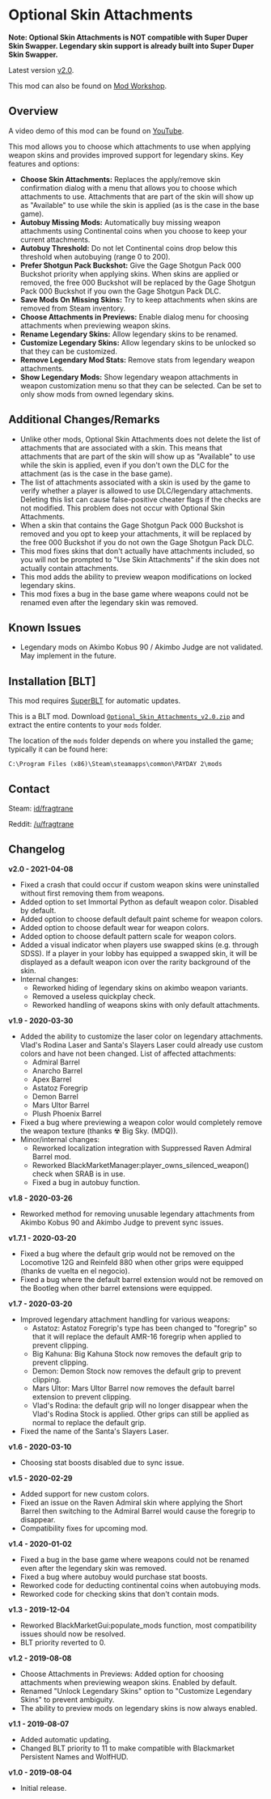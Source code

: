 # Optional Skin Attachments

**Note: Optional Skin Attachments is NOT compatible with Super Duper Skin Swapper. Legendary skin support is already built into Super Duper Skin Swapper.**

Latest version [v2.0](https://github.com/fragtrane/Payday-2-Mods/raw/master/Optional%20Skin%20Attachments/Optional_Skin_Attachments_v2.0.zip).

This mod can also be found on [Mod Workshop](https://modworkshop.net/mod/25474).

## Overview

A video demo of this mod can be found on [YouTube](https://www.youtube.com/watch?v=LMdNRZA4hpw).

This mod allows you to choose which attachments to use when applying weapon skins and provides improved support for legendary skins. Key features and options:

- **Choose Skin Attachments:** Replaces the apply/remove skin confirmation dialog with a menu that allows you to choose which attachments to use. Attachments that are part of the skin will show up as "Available" to use while the skin is applied (as is the case in the base game).
- **Autobuy Missing Mods:** Automatically buy missing weapon attachments using Continental coins when you choose to keep your current attachments.
- **Autobuy Threshold:** Do not let Continental coins drop below this threshold when autobuying (range 0 to 200).
- **Prefer Shotgun Pack Buckshot:** Give the Gage Shotgun Pack 000 Buckshot priority when applying skins. When skins are applied or removed, the free 000 Buckshot will be replaced by the Gage Shotgun Pack 000 Buckshot if you own the Gage Shotgun Pack DLC.
- **Save Mods On Missing Skins:** Try to keep attachments when skins are removed from Steam inventory.
- **Choose Attachments in Previews:** Enable dialog menu for choosing attachments when previewing weapon skins.
- **Rename Legendary Skins:** Allow legendary skins to be renamed.
- **Customize Legendary Skins:** Allow legendary skins to be unlocked so that they can be customized.
- **Remove Legendary Mod Stats:** Remove stats from legendary weapon attachments.
- **Show Legendary Mods:** Show legendary weapon attachments in weapon customization menu so that they can be selected. Can be set to only show mods from owned legendary skins.

## Additional Changes/Remarks

- Unlike other mods, Optional Skin Attachments does not delete the list of attachments that are associated with a skin. This means that attachments that are part of the skin will show up as "Available" to use while the skin is applied, even if you don't own the DLC for the attachment (as is the case in the base game).
- The list of attachments associated with a skin is used by the game to verify whether a player is allowed to use DLC/legendary attachments. Deleting this list can cause false-positive cheater flags if the checks are not modified. This problem does not occur with Optional Skin Attachments.
- When a skin that contains the Gage Shotgun Pack 000 Buckshot is removed and you opt to keep your attachments, it will be replaced by the free 000 Buckshot if you do not own the Gage Shotgun Pack DLC.
- This mod fixes skins that don't actually have attachments included, so you will not be prompted to "Use Skin Attachments" if the skin does not actually contain attachments.
- This mod adds the ability to preview weapon modifications on locked legendary skins.
- This mod fixes a bug in the base game where weapons could not be renamed even after the legendary skin was removed.

## Known Issues

- Legendary mods on Akimbo Kobus 90 / Akimbo Judge are not validated. May implement in the future.

## Installation [BLT]

This mod requires [SuperBLT](https://superblt.znix.xyz) for automatic updates.

This is a BLT mod. Download [`Optional_Skin_Attachments_v2.0.zip`](https://github.com/fragtrane/Payday-2-Mods/raw/master/Optional%20Skin%20Attachments/Optional_Skin_Attachments_v2.0.zip) and extract the entire contents to your `mods` folder.

The location of the `mods` folder depends on where you installed the game; typically it can be found here:

```
C:\Program Files (x86)\Steam\steamapps\common\PAYDAY 2\mods
```

## Contact

Steam: [id/fragtrane](https://steamcommunity.com/id/fragtrane)

Reddit: [/u/fragtrane](https://www.reddit.com/user/fragtrane)

## Changelog

**v2.0 - 2021-04-08**

- Fixed a crash that could occur if custom weapon skins were uninstalled without first removing them from weapons.
- Added option to set Immortal Python as default weapon color. Disabled by default.
- Added option to choose default default paint scheme for weapon colors.
- Added option to choose default wear for weapon colors.
- Added option to choose default pattern scale for weapon colors.
- Added a visual indicator when players use swapped skins (e.g. through SDSS). If a player in your lobby has equipped a swapped skin, it will be displayed as a default weapon icon over the rarity background of the skin.
- Internal changes:
	- Reworked hiding of legendary skins on akimbo weapon variants.
	- Removed a useless quickplay check.
	- Reworked handling of weapons skins with only default attachments.

**v1.9 - 2020-03-30**

- Added the ability to customize the laser color on legendary attachments. Vlad's Rodina Laser and Santa's Slayers Laser could already use custom colors and have not been changed. List of affected attachments:
	- Admiral Barrel
	- Anarcho Barrel
	- Apex Barrel
	- Astatoz Foregrip
	- Demon Barrel
	- Mars Ultor Barrel
	- Plush Phoenix Barrel
- Fixed a bug where previewing a weapon color would completely remove the weapon texture (thanks ☢ Big Sky. (MDQ)).
- Minor/internal changes:
	- Reworked localization integration with Suppressed Raven Admiral Barrel mod.
	- Reworked BlackMarketManager:player_owns_silenced_weapon() check when SRAB is in use.
	- Fixed a bug in autobuy function.

**v1.8 - 2020-03-26**

- Reworked method for removing unusable legendary attachments from Akimbo Kobus 90 and Akimbo Judge to prevent sync issues.

**v1.7.1 - 2020-03-20**

- Fixed a bug where the default grip would not be removed on the Locomotive 12G and Reinfeld 880 when other grips were equipped (thanks de vuelta en el negocio).
- Fixed a bug where the default barrel extension would not be removed on the Bootleg when other barrel extensions were equipped.

**v1.7 - 2020-03-20**

- Improved legendary attachment handling for various weapons:
	- Astatoz: Astatoz Foregrip's type has been changed to "foregrip" so that it will replace the default AMR-16 foregrip when applied to prevent clipping.
	- Big Kahuna: Big Kahuna Stock now removes the default grip to prevent clipping.
	- Demon: Demon Stock now removes the default grip to prevent clipping.
	- Mars Ultor: Mars Ultor Barrel now removes the default barrel extension to prevent clipping.
	- Vlad's Rodina: the default grip will no longer disappear when the Vlad's Rodina Stock is applied. Other grips can still be applied as normal to replace the default grip.
- Fixed the name of the Santa's Slayers Laser.

**v1.6 - 2020-03-10**

- Choosing stat boosts disabled due to sync issue.

**v1.5 - 2020-02-29**

- Added support for new custom colors.
- Fixed an issue on the Raven Admiral skin where applying the Short Barrel then switching to the Admiral Barrel would cause the foregrip to disappear.
- Compatibility fixes for upcoming mod.

**v1.4 - 2020-01-02**

- Fixed a bug in the base game where weapons could not be renamed even after the legendary skin was removed.
- Fixed a bug where autobuy would purchase stat boosts.
- Reworked code for deducting continental coins when autobuying mods.
- Reworked code for checking skins that don't contain mods.

**v1.3 - 2019-12-04**

- Reworked BlackMarketGui:populate_mods function, most compatibility issues should now be resolved.
- BLT priority reverted to 0.

**v1.2 - 2019-08-08**

- Choose Attachments in Previews: Added option for choosing attachments when previewing weapon skins. Enabled by default.
- Renamed "Unlock Legendary Skins" option to "Customize Legendary Skins" to prevent ambiguity.
- The ability to preview mods on legendary skins is now always enabled.

**v1.1 - 2019-08-07**

- Added automatic updating.
- Changed BLT priority to 11 to make compatible with Blackmarket Persistent Names and WolfHUD.

**v1.0 - 2019-08-04**

- Initial release.
